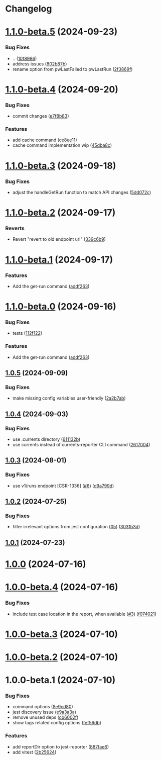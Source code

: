 # Changelog

# [1.1.0-beta.5](https://github.com/currents-dev/currents-reporter/compare/@currents/cmd-v1.1.0-beta.4...${npm.name}-v1.1.0-beta.5) (2024-09-23)


### Bug Fixes

* .. ([10f8986](https://github.com/currents-dev/currents-reporter/commit/10f898635963de7a481766dfd2bd9b74ffddcced))
* address issues ([802b87b](https://github.com/currents-dev/currents-reporter/commit/802b87bf3db251642930f016da7ffc9e1816512a))
* rename option from pwLastFailed to pwLastRun ([2f3869f](https://github.com/currents-dev/currents-reporter/commit/2f3869f6af293d9cc655e0fe84e762959ef96cbe))

# [1.1.0-beta.4](https://github.com/currents-dev/currents-reporter/compare/@currents/cmd-v1.1.0-beta.3...${npm.name}-v1.1.0-beta.4) (2024-09-20)


### Bug Fixes

* commit changes ([e7f8b83](https://github.com/currents-dev/currents-reporter/commit/e7f8b83e085abe10801d7afcdc9cc798834cb2b8))


### Features

* add cache command ([ce8ee11](https://github.com/currents-dev/currents-reporter/commit/ce8ee112b8a7083e5121857a9dbbb16da1bc498e))
* cache command implementation wip ([45dba8c](https://github.com/currents-dev/currents-reporter/commit/45dba8cf04e1e486cea5c9899eacea97dddd4a69))

# [1.1.0-beta.3](https://github.com/currents-dev/currents-reporter/compare/@currents/cmd-v1.1.0-beta.2...${npm.name}-v1.1.0-beta.3) (2024-09-18)


### Bug Fixes

* adjust the handleGetRun function to match API changes ([5dd072c](https://github.com/currents-dev/currents-reporter/commit/5dd072c78948a67acc0222c9ef21141bab8f4da1))

# [1.1.0-beta.2](https://github.com/currents-dev/currents-reporter/compare/@currents/cmd-v1.1.0-beta.1...${npm.name}-v1.1.0-beta.2) (2024-09-17)


### Reverts

* Revert "revert to old endpoint url" ([339c6b9](https://github.com/currents-dev/currents-reporter/commit/339c6b95becacda8f07f313b47d481da17eae7aa))

# [1.1.0-beta.1](https://github.com/currents-dev/currents-reporter/compare/@currents/cmd-v1.1.0-beta.0...${npm.name}-v1.1.0-beta.1) (2024-09-17)


### Features

* Add the get-run command ([addf263](https://github.com/currents-dev/currents-reporter/commit/addf263272c10225970c6e50b6b5c6a91ae8a49d))

# [1.1.0-beta.0](https://github.com/currents-dev/currents-reporter/compare/@currents/cmd-v1.0.5...${npm.name}-v1.1.0-beta.0) (2024-09-16)


### Bug Fixes

* tests ([112f122](https://github.com/currents-dev/currents-reporter/commit/112f122da35f389362e28401fd602a21ece315a3))


### Features

* Add the get-run command ([addf263](https://github.com/currents-dev/currents-reporter/commit/addf263272c10225970c6e50b6b5c6a91ae8a49d))

## [1.0.5](https://github.com/currents-dev/currents-reporter/compare/@currents/cmd-v1.0.4...${npm.name}-v1.0.5) (2024-09-09)


### Bug Fixes

* make missing config variables user-friendly ([2a2b7ab](https://github.com/currents-dev/currents-reporter/commit/2a2b7abb97cbf78546465538d7c48b97d6934bc4))

## [1.0.4](https://github.com/currents-dev/currents-reporter/compare/@currents/cmd-v1.0.3...${npm.name}-v1.0.4) (2024-09-03)


### Bug Fixes

* use .currents directory ([611132b](https://github.com/currents-dev/currents-reporter/commit/611132b286403fce4dcbf4343d82e9927611255d))
* use currents instead of currents-reporter CLI command ([2617004](https://github.com/currents-dev/currents-reporter/commit/26170046044f94dffda5bc967f2ab87a72cc0d8c))

## [1.0.3](https://github.com/currents-dev/currents-reporter/compare/@currents/cmd-v1.0.2...${npm.name}-v1.0.3) (2024-08-01)


### Bug Fixes

* use v1/runs endpoint [CSR-1336] ([#6](https://github.com/currents-dev/currents-reporter/issues/6)) ([d9a799d](https://github.com/currents-dev/currents-reporter/commit/d9a799dbcfa4db5908a2a168ce78adc544df45b5))

## [1.0.2](https://github.com/currents-dev/currents-reporter/compare/@currents/cmd-v1.0.1...${npm.name}-v1.0.2) (2024-07-25)


### Bug Fixes

* filter irrelevant options from jest configuration ([#5](https://github.com/currents-dev/currents-reporter/issues/5)) ([3031b3d](https://github.com/currents-dev/currents-reporter/commit/3031b3d78a394b0946daa1fd3ce4d2b73c32f9f3))

## [1.0.1](https://github.com/currents-dev/currents-reporter/compare/@currents/cmd-v1.0.0...${npm.name}-v1.0.1) (2024-07-23)

# [1.0.0](https://github.com/currents-dev/currents-reporter/compare/@currents/cmd-v1.0.0-beta.4...${npm.name}-v1.0.0) (2024-07-16)

# [1.0.0-beta.4](https://github.com/currents-dev/currents-reporter/compare/@currents/cmd-v1.0.0-beta.3...${npm.name}-v1.0.0-beta.4) (2024-07-16)


### Bug Fixes

* include test case location in the report, when available ([#3](https://github.com/currents-dev/currents-reporter/issues/3)) ([f074021](https://github.com/currents-dev/currents-reporter/commit/f074021627ba44d130abeea0d608edf71440840a))

# [1.0.0-beta.3](https://github.com/currents-dev/currents-reporter/compare/@currents/cmd-v1.0.0-beta.2...${npm.name}-v1.0.0-beta.3) (2024-07-10)

# [1.0.0-beta.2](https://github.com/currents-dev/currents-reporter/compare/@currents/cmd-v1.0.0-beta.1...${npm.name}-v1.0.0-beta.2) (2024-07-10)

# 1.0.0-beta.1 (2024-07-10)

### Bug Fixes

- command options ([8e9cd80](https://github.com/currents-dev/currents-reporter/commit/8e9cd8094ff5449f1431f8dd65da3a87daf32eaa))
- jest discovery issue ([e9a3a3a](https://github.com/currents-dev/currents-reporter/commit/e9a3a3aaf3031b0c8c0a98f824ffeb0abe3e8b41))
- remove unused deps ([cb6002f](https://github.com/currents-dev/currents-reporter/commit/cb6002f091b28769f105450b5c438add163c8d86))
- show tags related config options ([fef56db](https://github.com/currents-dev/currents-reporter/commit/fef56dbf67e9ecb82a508654eea059cf7c04c6f8))

### Features

- add reportDir option to jest-reporter ([887fae6](https://github.com/currents-dev/currents-reporter/commit/887fae637f5d08243323e30abedba919075939b6))
- add vitest ([2b25624](https://github.com/currents-dev/currents-reporter/commit/2b2562410adcce06de4e54abcc63c4a16603d27b))